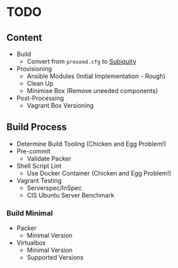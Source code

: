 # TODO

## Content

* Build
  * Convert from `preseed.cfg` to [Subiquity](https://github.com/CanonicalLtd/subiquity)
* Provisioning
  * Ansible Modules (Initial Implementation - Rough)
  * Clean Up
  * Minimise Box (Remove uneeded components)
* Post-Processing
  * Vagrant Box Versioning

## Build Process
* Determine Build Tooling (Chicken and Egg Problem!)
* Pre-commit
  * Validate Packer
* Shell Script Lint
  * Use Docker Container (Chicken and Egg Problem!)
* Vagrant Testing
  * Serverspec/InSpec
  * CIS Ubuntu Server Benchmark
  
### Build Minimal

* Packer
  * Minimal Version
* Virtualbox
  * Minimal Version
  * Supported Versions